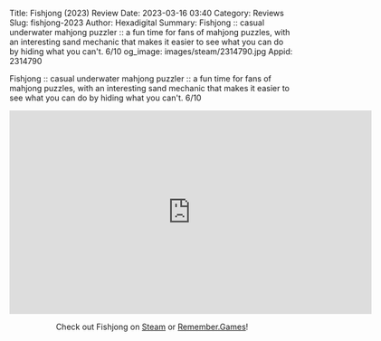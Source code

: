 Title: Fishjong (2023) Review
Date: 2023-03-16 03:40
Category: Reviews
Slug: fishjong-2023
Author: Hexadigital
Summary: Fishjong :: casual underwater mahjong puzzler :: a fun time for fans of mahjong puzzles, with an interesting sand mechanic that makes it easier to see what you can do by hiding what you can't. 6/10
og_image: images/steam/2314790.jpg
Appid: 2314790

Fishjong :: casual underwater mahjong puzzler :: a fun time for fans of mahjong puzzles, with an interesting sand mechanic that makes it easier to see what you can do by hiding what you can't. 6/10

<center><iframe src="https://www.youtube.com/embed/Npp_lxUbPxI?feature=oembed" allow="accelerometer; autoplay; encrypted-media; gyroscope; picture-in-picture" width="640" height="360" frameborder="0"></iframe>

Check out Fishjong on [Steam](https://store.steampowered.com/app/2314790/?curator_clanid=34633900) or [Remember.Games](https://remember.games/game/7551/fishjong/)!</center>
